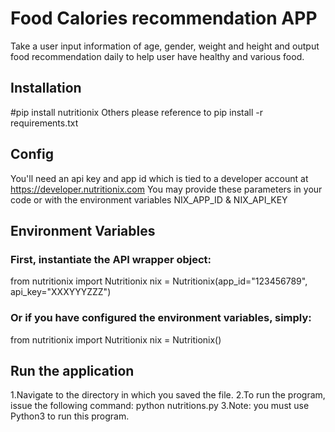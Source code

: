 # Food Calories recommendation APP
Take a user input information of age, gender, weight and height and output food recommendation daily to help user have healthy and various food.
## Installation
 #pip install nutritionix
 Others please reference to pip install -r requirements.txt

## Config
 You'll need an api key and app id which is tied to a developer account at https://developer.nutritionix.com
 You may provide these parameters in your code or with the environment variables NIX_APP_ID & NIX_API_KEY

## Environment Variables
### First, instantiate the API wrapper object:
from nutritionix import Nutritionix
nix = Nutritionix(app_id="123456789", api_key="XXXYYYZZZ")
### Or if you have configured the environment variables, simply:
from nutritionix import Nutritionix
nix = Nutritionix()

## Run the application
 1.Navigate to the directory in which you saved the file.
 2.To run the program, issue the following command: python nutritions.py
 3.Note: you must use Python3 to run this program.
